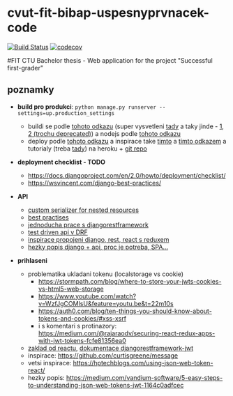 # cvut-fit-bibap-uspesnyprvnacek-code
[![Build Status](https://travis-ci.com/rodlukas/cvut-fit-bibap-uspesnyprvnacek-code.svg?token=g1rDdptQG4SVzcH6FMo5&branch=master)](https://travis-ci.com/rodlukas/cvut-fit-bibap-uspesnyprvnacek-code)
[![codecov](https://codecov.io/gh/rodlukas/cvut-fit-bibap-uspesnyprvnacek-code/branch/master/graph/badge.svg?token=2kJIBqfP0a)](https://codecov.io/gh/rodlukas/cvut-fit-bibap-uspesnyprvnacek-code)

#FIT CTU Bachelor thesis - Web application for the project "Successful first-grader"

## poznamky
* **build pro produkci**: ```python manage.py runserver --settings=up.production_settings```
    * buildi se podle [tohoto odkazu](http://v1k45.com/blog/modern-django-part-1-setting-up-django-and-react/) (super vysvetleni [tady](https://www.techiediaries.com/django-react-rest/) a taky jinde - [1](http://owaislone.org/blog/modern-frontends-with-django/), [2 (trochu deprecated)](http://owaislone.org/blog/webpack-plus-reactjs-and-django/)) a nodejs podle [tohoto odkazu](https://medium.com/@nicholaskajoh/deploy-your-react-django-app-on-heroku-335af9dab8a3)
    * deploy podle [tohoto odkazu](https://developer.mozilla.org/en-US/docs/Learn/Server-side/Django/Deployment) a inspirace take [timto](https://tutorial-extensions.djangogirls.org/en/heroku/) a [timto odkazem](https://simpleisbetterthancomplex.com/tutorial/2016/08/09/how-to-deploy-django-applications-on-heroku.html) a tutorialy (treba [tady](https://devcenter.heroku.com/articles/deploying-python)) na heroku + [git repo](https://github.com/sundayguru/django-react-heroku)

* **deployment checklist - TODO**
    * https://docs.djangoproject.com/en/2.0/howto/deployment/checklist/
    * https://wsvincent.com/django-best-practices/

* **API**
    * [custom serializer for nested resources](https://django.cowhite.com/blog/create-and-update-django-rest-framework-nested-serializers/)
    * [best practises](https://www.vinaysahni.com/best-practices-for-a-pragmatic-restful-api)
    * [jednoducha prace s djangorestframework](https://www.andreagrandi.it/2016/10/01/creating-a-production-ready-api-with-python-and-django-rest-framework-part-2/)
    * [test driven api v DRF](https://scotch.io/tutorials/build-a-rest-api-with-django-a-test-driven-approach-part-2)
    * [inspirace propojeni django, rest, react s reduxem](https://hackernoon.com/creating-websites-using-react-and-django-rest-framework-b14c066087c7)
    * [hezky popis django + api, proc je potreba, SPA...](https://wsvincent.com/django-rest-framework-tutorial/)

* **prihlaseni**
    * problematika ukladani tokenu (localstorage vs cookie)
        * https://stormpath.com/blog/where-to-store-your-jwts-cookies-vs-html5-web-storage
        * https://www.youtube.com/watch?v=WzfJgCOMIsU&feature=youtu.be&t=22m10s
        * https://auth0.com/blog/ten-things-you-should-know-about-tokens-and-cookies/#xss-xsrf
        * i s komentari s protinazory: https://medium.com/@rajaraodv/securing-react-redux-apps-with-jwt-tokens-fcfe81356ea0
    * [zaklad od reactu](https://reacttraining.com/react-router/web/example/auth-workflow), [dokumentace djangorestframework-jwt](http://getblimp.github.io/django-rest-framework-jwt/)
    * inspirace: https://github.com/curtisgreene/message
    * vetsi inspirace: https://hptechblogs.com/using-json-web-token-react/
    * hezky popis: https://medium.com/vandium-software/5-easy-steps-to-understanding-json-web-tokens-jwt-1164c0adfcec
